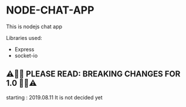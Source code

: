 # NODE-CHAT-APP

This is nodejs chat app

Libraries used:

- Express
- socket-io

## ⚠️🥁🎺 PLEASE READ: BREAKING CHANGES FOR 1.0 🎺🥁⚠️

starting : 2019.08.11
It is not decided yet
